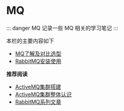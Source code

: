 # MQ

::: danger MQ
记录一些 MQ 相关的学习笔记
:::

本栏的主要内容如下

* [MQ了解及对比选型](00-MQ-Select.html)
* [RabbitMQ安装使用](10-RabbitMQ.html)

**推荐阅读**

* [ActiveMQ集群搭建](https://www.cnblogs.com/arjenlee/p/9303229.html)
* [ActiveMQ集群整体认识](https://segmentfault.com/a/1190000014592517)
* [RabbitMQ系列文章](https://www.cnblogs.com/vipstone/p/9275256.html)